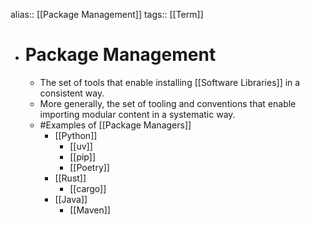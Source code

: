 alias:: [[Package Management]]
tags:: [[Term]]

- # Package Management
	- The set of tools that enable installing [[Software Libraries]] in a consistent way.
	- More generally, the set of tooling and conventions that enable importing modular content in a systematic way.
	- #Examples of [[Package Managers]]
		- [[Python]]
			- [[uv]]
			- [[pip]]
			- [[Poetry]]
		- [[Rust]]
			- [[cargo]]
		- [[Java]]
			- [[Maven]]